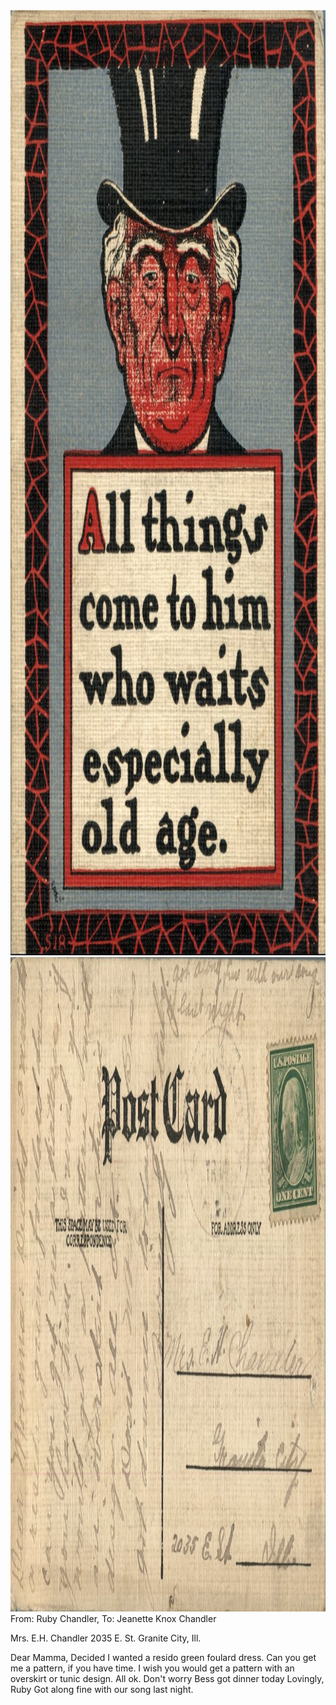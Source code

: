 <html><body><img class="alignnone size-full wp-image-1325" src="/wp-content/uploads/2014/06/postcard-2014-20140613_13321878_0580.jpg" alt="postcard-2014-20140613_13321878_0580" width="1048" height="1512"> <img class="alignnone size-full wp-image-1326" src="/wp-content/uploads/2014/06/postcard-2014-20140613_13322693_0581.jpg" alt="postcard-2014-20140613_13322693_0581" width="1540" height="1047">From: Ruby Chandler, To: Jeanette Knox Chandler

Mrs. E.H. Chandler
2035 E. St.
Granite City, Ill.

Dear Mamma,
Decided I wanted a resido green foulard dress. Can you get me a pattern, if you have time. I wish you would get a pattern with an overskirt or tunic design. All ok.
Don't worry Bess got dinner today
Lovingly,
Ruby
Got along fine with our song last night.</body></html>